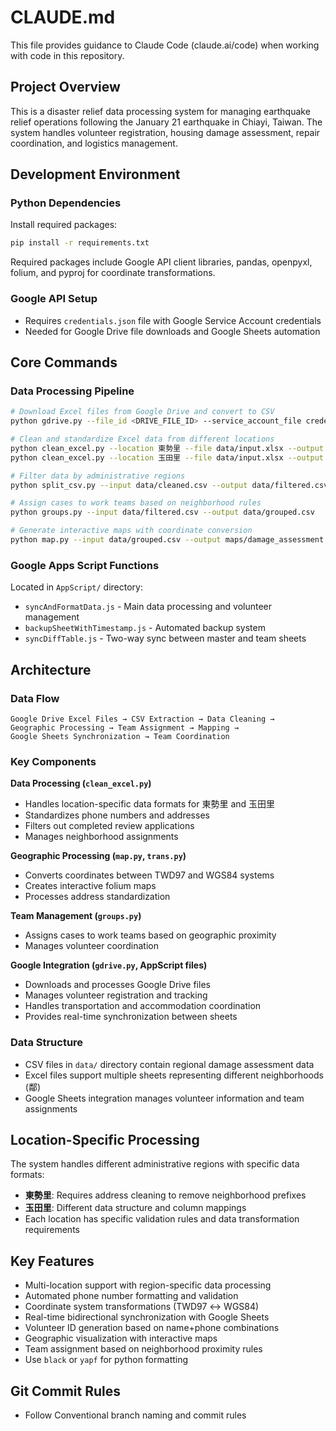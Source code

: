 # CLAUDE.md

This file provides guidance to Claude Code (claude.ai/code) when working with code in this repository.

## Project Overview

This is a disaster relief data processing system for managing earthquake relief operations following the January 21 earthquake in Chiayi, Taiwan. The system handles volunteer registration, housing damage assessment, repair coordination, and logistics management.

## Development Environment

### Python Dependencies
Install required packages:
```bash
pip install -r requirements.txt
```

Required packages include Google API client libraries, pandas, openpyxl, folium, and pyproj for coordinate transformations.

### Google API Setup
- Requires `credentials.json` file with Google Service Account credentials
- Needed for Google Drive file downloads and Google Sheets automation

## Core Commands

### Data Processing Pipeline
```bash
# Download Excel files from Google Drive and convert to CSV
python gdrive.py --file_id <DRIVE_FILE_ID> --service_account_file credentials.json --excel_file_name output.xlsx --csv_file_name processed --output_folder data/

# Clean and standardize Excel data from different locations
python clean_excel.py --location 東勢里 --file data/input.xlsx --output data/cleaned_dongshi.csv
python clean_excel.py --location 玉田里 --file data/input.xlsx --output data/cleaned_yutian.csv

# Filter data by administrative regions
python split_csv.py --input data/cleaned.csv --output data/filtered.csv

# Assign cases to work teams based on neighborhood rules
python groups.py --input data/filtered.csv --output data/grouped.csv

# Generate interactive maps with coordinate conversion
python map.py --input data/grouped.csv --output maps/damage_assessment.html
```

### Google Apps Script Functions
Located in `AppScript/` directory:
- `syncAndFormatData.js` - Main data processing and volunteer management
- `backupSheetWithTimestamp.js` - Automated backup system
- `syncDiffTable.js` - Two-way sync between master and team sheets

## Architecture

### Data Flow
```
Google Drive Excel Files → CSV Extraction → Data Cleaning → 
Geographic Processing → Team Assignment → Mapping → 
Google Sheets Synchronization → Team Coordination
```

### Key Components

**Data Processing (`clean_excel.py`)**
- Handles location-specific data formats for 東勢里 and 玉田里
- Standardizes phone numbers and addresses
- Filters out completed review applications
- Manages neighborhood assignments

**Geographic Processing (`map.py`, `trans.py`)**
- Converts coordinates between TWD97 and WGS84 systems
- Creates interactive folium maps
- Processes address standardization

**Team Management (`groups.py`)**
- Assigns cases to work teams based on geographic proximity
- Manages volunteer coordination

**Google Integration (`gdrive.py`, AppScript files)**
- Downloads and processes Google Drive files
- Manages volunteer registration and tracking
- Handles transportation and accommodation coordination
- Provides real-time synchronization between sheets

### Data Structure
- CSV files in `data/` directory contain regional damage assessment data
- Excel files support multiple sheets representing different neighborhoods (鄰)
- Google Sheets integration manages volunteer information and team assignments

## Location-Specific Processing

The system handles different administrative regions with specific data formats:
- **東勢里**: Requires address cleaning to remove neighborhood prefixes
- **玉田里**: Different data structure and column mappings
- Each location has specific validation rules and data transformation requirements

## Key Features

- Multi-location support with region-specific data processing
- Automated phone number formatting and validation
- Coordinate system transformations (TWD97 ↔ WGS84)
- Real-time bidirectional synchronization with Google Sheets
- Volunteer ID generation based on name+phone combinations
- Geographic visualization with interactive maps
- Team assignment based on neighborhood proximity rules
- Use `black` or `yapf` for python formatting


## Git Commit Rules
- Follow Conventional branch naming and commit rules
